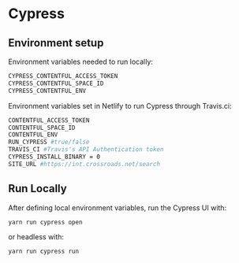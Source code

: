 # Cypress
## Environment setup

Environment variables needed to run locally:
```sh
CYPRESS_CONTENTFUL_ACCESS_TOKEN
CYPRESS_CONTENTFUL_SPACE_ID
CYPRESS_CONTENTFUL_ENV
```


Environment variables set in Netlify to run Cypress through Travis.ci:
```sh
CONTENTFUL_ACCESS_TOKEN
CONTENTFUL_SPACE_ID
CONTENTFUL_ENV
RUN_CYPRESS #true/false
TRAVIS_CI #Travis's API Authentication token
CYPRESS_INSTALL_BINARY = 0
SITE_URL #https://int.crossroads.net/search
```

## Run Locally

After defining local environment variables, run the Cypress UI with:

```sh
yarn run cypress open
```

or headless with:

```sh
yarn run cypress run
```